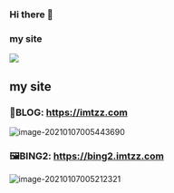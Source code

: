 ### Hi there 👋



### my site







![](https://github-readme-stats.vercel.app/api?username=tzzs)

## my site



### 📝BLOG: https://imtzz.com

![image-20210107005443690](https://cos5-1255991898.cos.ap-chongqing.myqcloud.com/tk/image-20210107005443690.png)



### 🖼BING2: https://bing2.imtzz.com

![image-20210107005212321](https://cos5-1255991898.cos.ap-chongqing.myqcloud.com/tk/image-20210107005212321.png)

<!--
**tzzs/tzzs** is a ✨ _special_ ✨ repository because its `README.md` (this file) appears on your GitHub profile.

Here are some ideas to get you started:

- 🔭 I’m currently working on ...
- 🌱 I’m currently learning ...
- 👯 I’m looking to collaborate on ...
- 🤔 I’m looking for help with ...
- 💬 Ask me about ...
- 📫 How to reach me: ...
- 😄 Pronouns: ...
- ⚡ Fun fact: ...
-->
